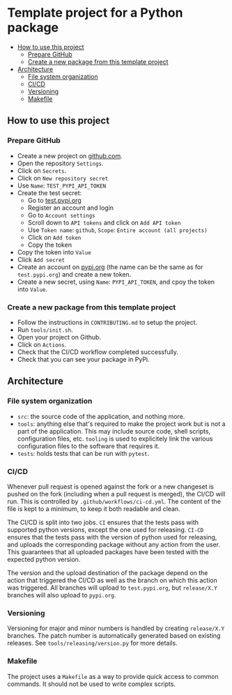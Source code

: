# Template project for a Python package

- [How to use this project](#how-to-use-this-project)
  - [Prepare GitHub](#prepare-github)
  - [Create a new package from this template project](#create-a-new-package-from-this-template-project)
- [Architecture](#architecture)
  - [File system organization](#file-system-organization)
  - [CI/CD](#cicd)
  - [Versioning](#versioning)
  - [Makefile](#makefile)

## How to use this project

### Prepare GitHub

- Create a new project on [github.com](https://github.com/).
- Open the repository `Settings`.
- Click on `Secrets`.
- Click on `New repository secret`
- Use `Name`: `TEST_PYPI_API_TOKEN`
- Create the test secret:
  - Go to [test.pypi.org](https://test.pypi.org/)
  - Register an account and login
  - Go to `Account settings`
  - Scroll down to `API tokens` and click on `Add API token`
  - Use `Token name`: `github`, `Scope`: `Entire account (all projects)`
  - Click on `Add token`
  - Copy the token
- Copy the token into `Value`
- Click `Add secret`
- Create an account on [pypi.org](https://pypi.org/) (the name can be the same as for `test.pypi.org`) and create a new token.
- Create a new secret, using `Name`: `PYPI_API_TOKEN`, and cpoy the token into  `Value`.

### Create a new package from this template project

- Follow the instructions in `CONTRIBUTING.md` to setup the project.
- Run `tools/init.sh`.
- Open your project on Github.
- Click on `Actions`.
- Check that the CI/CD workflow completed successfully.
- Check that you can see your package in PyPi.

## Architecture

### File system organization

- `src`: the source code of the application, and nothing more.
- `tools`: anything else that's required to make the project work but is not a part of the application. This may include source code, shell scripts, configuration files, etc. `tooling` is used to explicitely link the various configuration files to the software that requires it.
- `tests`: holds tests that can be run with `pytest`.

### CI/CD

Whenever pull request is opened against the fork or a new changeset is pushed on the fork (including when a pull request is merged), the CI/CD will run. This is controlled by `.github/workflows/ci-cd.yml`. The content of the file is kept to a minimum, to keep it both readable and clean.

The CI/CD is split into two jobs. `CI` ensures that the tests pass with supported python versions, except the one used for releasing. `CI-CD` ensures that the tests pass with the version of python used for releasing, and uploads the corresponding package without any action from the user. This guarantees that all uploaded packages have been tested with the expected python version.

The version and the upload destination of the package depend on the action that triggered the CI/CD as well as the branch on which this action was triggered. All branches will upload to `test.pypi.org`, but `release/X.Y` branches will also upload to `pypi.org`.

### Versioning

Versioning for major and minor numbers is handled by creating `release/X.Y` branches. The patch number is automatically generated based on existing releases. See `tools/releasing/version.py` for more details.

### Makefile

The project uses a `Makefile` as a way to provide quick access to common commands. It should not be used to write complex scripts.

